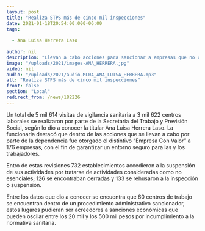 ```yaml
---
layout: post
title: "Realiza STPS más de cinco mil inspecciones"
date: 2021-01-18T20:54:00.000-06:00
tags:
  
  - Ana Luisa Herrera Laso
  
author: nil
description: "Llevan a cabo acciones para sancionar a empresas que no cumplen los lineamientos. "
image: "/uploads/2021/images-ANA_HERRERA.jpg"
video: nil
audio: "/uploads/2021/audio-ML04_ANA_LUISA_HERRERA.mp3"
alt: "Realiza STPS más de cinco mil inspecciones"
front: false
section: "Local"
redirect_from: /news/182226
---
```


Un total de 5 mil 614 visitas de vigilancia sanitaria a 3 mil 622 centros laborales se realizaron por parte de la Secretaria del Trabajo y Previsión Social, según lo dio a conocer la titular Ana Luisa Herrera Laso.
La funcionaria destacó que dentro de las acciones que se llevan a cabo por parte de la dependencia fue otorgado el distintivo “Empresa Con Valor” a 176 empresas, con el fin de garantizar un entorno seguro para las y los trabajadores.

Entro de estas revisiones 732 establecimientos accedieron a la suspensión de sus actividades por tratarse de actividades consideradas como no esenciales; 126 se encontraban cerradas y 133 se rehusaron a la inspección o suspensión.

Entre los datos que dio a conocer se encuentra que 60 centros de trabajo se encuentran dentro de un procedimiento administrativo sancionador, estos lugares pudieran ser acreedores a sanciones económicas que pueden oscilar entre los 20 mil y los 500 mil pesos por incumplimiento a la normativa sanitaria.